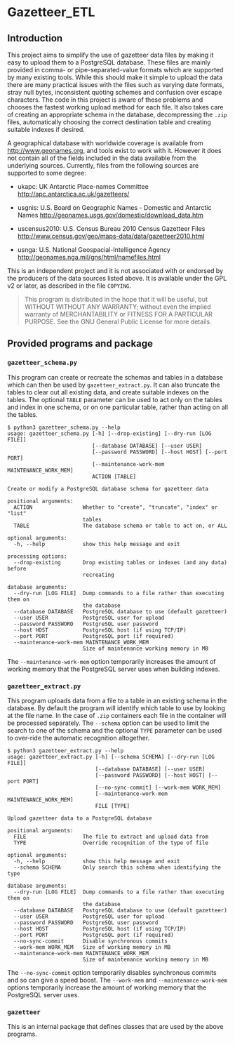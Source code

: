 # Gazetteer_ETL

## Introduction

This project aims to simplify the use of gazetteer data files  by making it
easy to upload them to a PostgreSQL database. These files are mainly provided
in comma- or pipe-separated-value formats which are supported by many existing
tools. While this should make it simple to upload the data there are many
practical issues with the files such as varying date formats, stray null
bytes, inconsistent quoting schemes and confusion over escape characters. The
code in this project is aware of these problems and chooses the fastest
working upload method for each file. It also takes care of creating an
appropriate schema in the database, decompressing the `.zip` files,
automatically choosing the correct destination table and creating suitable
indexes if desired.

A geographical database with worldwide coverage is available from
<http://www.geonames.org>, and tools exist to work with it. However it does
not contain all of the fields included in the data available from the
underlying sources. Currently, files from the following sources are supported
to some degree:

- ukapc: UK Antarctic Place-names Committee
<http://apc.antarctica.ac.uk/gazetteers/>

- usgnis: U.S. Board on Geographic Names - Domestic and Antarctic Names
<http://geonames.usgs.gov/domestic/download_data.htm>

- uscensus2010: U.S. Census Bureau 2010 Census Gazetteer Files
<http://www.census.gov/geo/maps-data/data/gazetteer2010.html>

- usnga: U.S. National Geospacial-Intelligence Agency
<http://geonames.nga.mil/gns/html/namefiles.html>

This is an independent project and it is not associated with or endorsed by
the producers of the data sources listed above. It is available under the GPL
v2 or later, as described in the file `COPYING`.

> This program is distributed in the hope that it will be useful, but
> WITHOUT WITHOUT ANY WARRANTY; without even the implied warranty of
> MERCHANTABILITY or FITNESS FOR A PARTICULAR PURPOSE. See the GNU General
> Public License for more details.

## Provided programs and package

### `gazetteer_schema.py`

This program can create or recreate the schemas and tables in a database which
can then be used by `gazetteer_extract.py`. It can also truncate the tables to
clear out all existing data, and create suitable indexes on the tables. The
optional `TABLE` parameter can be used to act only on the tables and index in
one schema, or on one particular table, rather than acting on all the tables.

    $ python3 gazetteer_schema.py --help
    usage: gazetteer_schema.py [-h] [--drop-existing] [--dry-run [LOG FILE]]
                               [--database DATABASE] [--user USER]
                               [--password PASSWORD] [--host HOST] [--port PORT]
                               [--maintenance-work-mem MAINTENANCE_WORK_MEM]
                               ACTION [TABLE]

    Create or modify a PostgreSQL database schema for gazetteer data

    positional arguments:
      ACTION                Whether to "create", "truncate", "index" or "list"
                            tables
      TABLE                 The database schema or table to act on, or ALL

    optional arguments:
      -h, --help            show this help message and exit

    processing options:
      --drop-existing       Drop existing tables or indexes (and any data) before
                            recreating

    database arguments:
      --dry-run [LOG FILE]  Dump commands to a file rather than executing them on
                            the database
      --database DATABASE   PostgreSQL database to use (default gazetteer)
      --user USER           PostgreSQL user for upload
      --password PASSWORD   PostgreSQL user password
      --host HOST           PostgreSQL host (if using TCP/IP)
      --port PORT           PostgreSQL port (if required)
      --maintenance-work-mem MAINTENANCE_WORK_MEM
                            Size of maintenance working memory in MB

The `--maintenance-work-mem` option temporarily increases the amount of
working memory that the PostgreSQL server uses when building indexes.

### `gazetteer_extract.py`

This program uploads data from a file to a table in an existing schema in the
database. By default the program will identify which table to use by looking
at the file name. In the case of `.zip` containers each file in the container
will be processed separately. The `--schema` option can be used to limit the
search to one of the schema and the optional `TYPE` parameter can be used to
over-ride the automatic recognition altogether.

    $ python3 gazetteer_extract.py --help
    usage: gazetteer_extract.py [-h] [--schema SCHEMA] [--dry-run [LOG FILE]]
                                [--database DATABASE] [--user USER]
                                [--password PASSWORD] [--host HOST] [--port PORT]
                                [--no-sync-commit] [--work-mem WORK_MEM]
                                [--maintenance-work-mem MAINTENANCE_WORK_MEM]
                                FILE [TYPE]

    Upload gazetteer data to a PostgreSQL database

    positional arguments:
      FILE                  The file to extract and upload data from
      TYPE                  Override recognition of the type of file

    optional arguments:
      -h, --help            show this help message and exit
      --schema SCHEMA       Only search this schema when identifying the type

    database arguments:
      --dry-run [LOG FILE]  Dump commands to a file rather than executing them on
                            the database
      --database DATABASE   PostgreSQL database to use (default gazetteer)
      --user USER           PostgreSQL user for upload
      --password PASSWORD   PostgreSQL user password
      --host HOST           PostgreSQL host (if using TCP/IP)
      --port PORT           PostgreSQL port (if required)
      --no-sync-commit      Disable synchronous commits
      --work-mem WORK_MEM   Size of working memory in MB
      --maintenance-work-mem MAINTENANCE_WORK_MEM
                            Size of maintenance working memory in MB

The `--no-sync-commit` option temporarily disables synchronous commits and so
can give a speed boost. The `--work-mem` and `--maintenance-work-mem` options
temporarily increase the amount of working memory that the PostgreSQL server
uses.

### `gazetteer`

This is an internal package that defines classes that are used by the above
programs.
